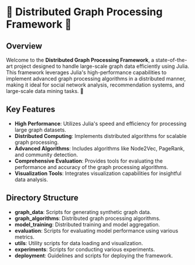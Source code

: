 # 🌟 Distributed Graph Processing Framework 🌟

## Overview

Welcome to the **Distributed Graph Processing Framework**, a state-of-the-art project designed to handle large-scale graph data efficiently using Julia. This framework leverages Julia's high-performance capabilities to implement advanced graph processing algorithms in a distributed manner, making it ideal for social network analysis, recommendation systems, and large-scale data mining tasks. 🚀

## Key Features

- **High Performance**: Utilizes Julia's speed and efficiency for processing large graph datasets.
- **Distributed Computing**: Implements distributed algorithms for scalable graph processing.
- **Advanced Algorithms**: Includes algorithms like Node2Vec, PageRank, and community detection.
- **Comprehensive Evaluation**: Provides tools for evaluating the performance and accuracy of the graph processing algorithms.
- **Visualization Tools**: Integrates visualization capabilities for insightful data analysis.

## Directory Structure

- **graph_data**: Scripts for generating synthetic graph data.
- **graph_algorithms**: Distributed graph processing algorithms.
- **model_training**: Distributed training and model aggregation.
- **evaluation**: Scripts for evaluating model performance using various metrics.
- **utils**: Utility scripts for data loading and visualization.
- **experiments**: Scripts for conducting various experiments.
- **deployment**: Guidelines and scripts for deploying the framework.

